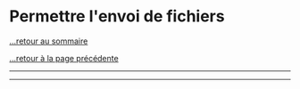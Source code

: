 # Permettre l'envoi de fichiers

[...retour au sommaire](../intro.md)

[...retour à la page précédente](./formulairesSecurises.md)

---




---